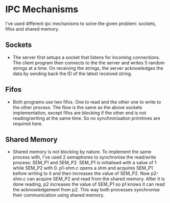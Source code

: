 # IPC Mechanisms

I've used different ipc mechanisms to solve the given problem: sockets, fifos and shared memory.

## Sockets

* The server first setups a socket that listens for incoming connections. The client program then connects to the the server and writes 5 random strings at a time. On receiving the strings, the server acknowledges the data by sending back the ID of the latest received string.

## Fifos

* Both programs use two fifos. One to read and the other one to write to the other process. The flow is the same as the above sockets implementation, except fifos are blocking if the other end is not reading/writing at the same time. So no synchronisation primitives are required here.

## Shared Memory

* Shared memory is not blocking by nature. To implement the same process with, I've used 2 semaphores to synchronise the read/write process: SEM_P1 and SEM_P2. SEM_P1 is initialised with a value of 1 while SEM_P2 with 0. p1-shm.c opens a shm and acquires SEM_P1 before writing to it and then increases the value of SEM_P2. Now p2-shm.c can acquire SEM_P2 and read from the shared memory. After it is done reading, p2 increases the value of SEM_P1 so p1 knows it can read the acknowledgement from p2. This way both processes synchronise their communication using shared memory.
